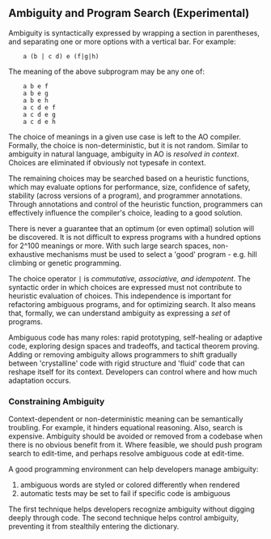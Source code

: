 
## Ambiguity and Program Search (Experimental)

Ambiguity is syntactically expressed by wrapping a section in parentheses, and separating one or more options with a vertical bar. For example:

        a (b | c d) e (f|g|h)

The meaning of the above subprogram may be any one of:

        a b e f
        a b e g
        a b e h
        a c d e f
        a c d e g
        a c d e h

The choice of meanings in a given use case is left to the AO compiler. Formally, the choice is non-deterministic, but it is not random. Similar to ambiguity in natural language, ambiguity in AO is *resolved in context*.  Choices are eliminated if obviously not typesafe in context. 

The remaining choices may be searched based on a heuristic functions, which may evaluate options for performance, size, confidence of safety, stability (across versions of a program), and programmer annotations. Through annotations and control of the heuristic function, programmers can effectively influence the compiler's choice, leading to a good solution. 

There is never a guarantee that an optimum (or even optimal) solution will be discovered. It is not difficult to express programs with a hundred options for 2^100 meanings or more. With such large search spaces, non-exhaustive mechanisms must be used to select a 'good' program - e.g. hill climbing or genetic programming. 

The choice operator `|` is *commutative, associative, and idempotent*. The syntactic order in which choices are expressed must not contribute to heuristic evaluation of choices. This independence is important for refactoring ambiguous programs, and for optimizing search. It also means that, formally, we can understand ambiguity as expressing a *set* of programs. 

Ambiguous code has many roles: rapid prototyping, self-healing or adaptive code, exploring design spaces and tradeoffs, and tactical theorem proving. Adding or removing ambiguity allows programmers to shift gradually between 'crystalline' code with rigid structure and 'fluid' code that can reshape itself for its context. Developers can control where and how much adaptation occurs.

### Constraining Ambiguity

Context-dependent or non-deterministic meaning can be semantically troubling. For example, it hinders equational reasoning. Also, search is expensive. Ambiguity should be avoided or removed from a codebase when there is no obvious benefit from it. Where feasible, we should push program search to edit-time, and perhaps resolve ambiguous code at edit-time. 

A good programming environment can help developers manage ambiguity:

1. ambiguous words are styled or colored differently when rendered
2. automatic tests may be set to fail if specific code is ambiguous

The first technique helps developers recognize ambiguity without digging deeply through code. The second technique helps control ambiguity, preventing it from stealthily entering the dictionary.
